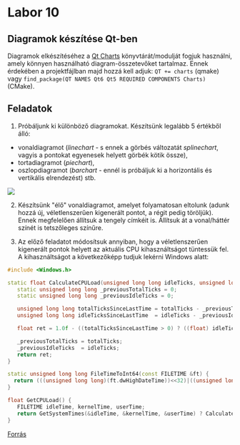 # Labor 10

## Diagramok készítése Qt-ben

Diagramok elkészítéséhez a [Qt Charts](https://doc.qt.io/qt-6/qtcharts-index.html) könyvtárát/modulját fogjuk használni, amely könnyen használható diagram-összetevőket tartalmaz. Ennek érdekében a projektfájlban majd hozzá kell adjuk: `QT += charts` (qmake) vagy `find_package(QT NAMES Qt6 Qt5 REQUIRED COMPONENTS Charts)` (CMake).

## Feladatok

1. Próbáljunk ki különböző diagramokat. Készítsünk legalább 5 értékből álló:

- vonaldiagramot (_linechart_ - s ennek a görbés változatát _splinechart_, vagyis a pontokat egyenesek helyett görbék kötik össze),
- tortadiagramot (_piechart_),
- oszlopdiagramot (_barchart_ - ennél is próbáljuk ki a horizontális és vertikális elrendezést) stb.

<img src="https://i.imgur.com/QpqIX0A.png" align="center" />

2. Készítsünk "élő" vonaldiagramot, amelyet folyamatosan eltolunk (adunk hozzá új, véletlenszerűen kigenerált pontot, a régit pedig töröljük). Ennek megfelelően állítsuk a tengely címkéit is. Állítsuk át a vonal/háttér színét is tetszőleges színűre.

3. Az előző feladatot módosítsuk annyiban, hogy a véletlenszerűen kigenerált pontok helyett az aktuális CPU kihasználtságot tüntessük fel. A kihasználtságot a következőképp tudjuk lekérni Windows alatt:

```cpp
#include <Windows.h>

static float CalculateCPULoad(unsigned long long idleTicks, unsigned long long totalTicks) {
   static unsigned long long _previousTotalTicks = 0;
   static unsigned long long _previousIdleTicks = 0;

   unsigned long long totalTicksSinceLastTime = totalTicks - _previousTotalTicks;
   unsigned long long idleTicksSinceLastTime  = idleTicks - _previousIdleTicks;

   float ret = 1.0f - ((totalTicksSinceLastTime > 0) ? ((float) idleTicksSinceLastTime) / totalTicksSinceLastTime : 0);

   _previousTotalTicks = totalTicks;
   _previousIdleTicks  = idleTicks;
   return ret;
}

static unsigned long long FileTimeToInt64(const FILETIME &ft) {
  return (((unsigned long long)(ft.dwHighDateTime))<<32)|((unsigned long long)ft.dwLowDateTime);
}

float GetCPULoad() {
   FILETIME idleTime, kernelTime, userTime;
   return GetSystemTimes(&idleTime, &kernelTime, &userTime) ? CalculateCPULoad(FileTimeToInt64(idleTime), FileTimeToInt64(kernelTime) + FileTimeToInt64(userTime)) : -1.0f;
}
```

[Forrás](https://stackoverflow.com/questions/23143693/retrieving-cpu-load-percent-total-in-windows-with-c)
